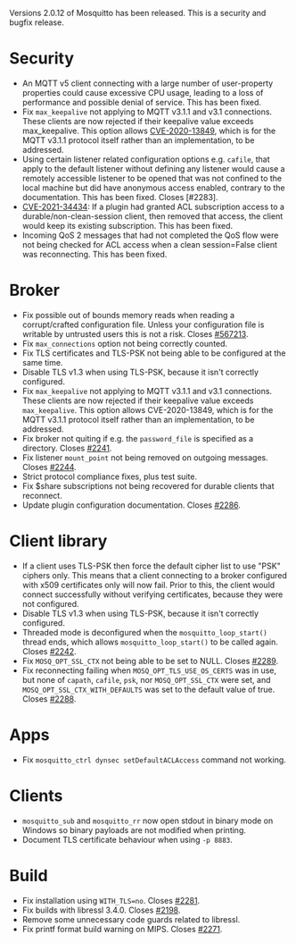 <!--
.. title: Version 2.0.12 released.
.. slug: version-2-0-12-released
.. date: 2021-08-31 17:16:38 UTC+1
.. tags: Releases
.. category:
.. link:
.. description:
.. type: text
-->

Versions 2.0.12 of Mosquitto has been released. This is a security
and bugfix release.

# Security
- An MQTT v5 client connecting with a large number of user-property properties
  could cause excessive CPU usage, leading to a loss of performance and
  possible denial of service. This has been fixed.
- Fix `max_keepalive` not applying to MQTT v3.1.1 and v3.1 connections.
  These clients are now rejected if their keepalive value exceeds
  max_keepalive. This option allows [CVE-2020-13849], which is for the MQTT
  v3.1.1 protocol itself rather than an implementation, to be addressed.
- Using certain listener related configuration options e.g. `cafile`, that
  apply to the default listener without defining any listener would cause a
  remotely accessible listener to be opened that was not confined to the local
  machine but did have anonymous access enabled, contrary to the
  documentation. This has been fixed. Closes [#2283].
- [CVE-2021-34434]: If a plugin had granted ACL subscription access to a
  durable/non-clean-session client, then removed that access, the client would
  keep its existing subscription. This has been fixed.
- Incoming QoS 2 messages that had not completed the QoS flow were not being
  checked for ACL access when a clean session=False client was reconnecting.
  This has been fixed.

# Broker
- Fix possible out of bounds memory reads when reading a corrupt/crafted
  configuration file. Unless your configuration file is writable by untrusted
  users this is not a risk. Closes [#567213].
- Fix `max_connections` option not being correctly counted.
- Fix TLS certificates and TLS-PSK not being able to be configured at the same
  time.
- Disable TLS v1.3 when using TLS-PSK, because it isn't correctly configured.
- Fix `max_keepalive` not applying to MQTT v3.1.1 and v3.1 connections.
  These clients are now rejected if their keepalive value exceeds
  `max_keepalive`. This option allows CVE-2020-13849, which is for the MQTT
  v3.1.1 protocol itself rather than an implementation, to be addressed.
- Fix broker not quiting if e.g. the `password_file` is specified as a
  directory. Closes [#2241].
- Fix listener `mount_point` not being removed on outgoing messages.
  Closes [#2244].
- Strict protocol compliance fixes, plus test suite.
- Fix $share subscriptions not being recovered for durable clients that
  reconnect.
- Update plugin configuration documentation. Closes [#2286].

# Client library
- If a client uses TLS-PSK then force the default cipher list to use "PSK"
  ciphers only. This means that a client connecting to a broker configured
  with x509 certificates only will now fail. Prior to this, the client would
  connect successfully without verifying certificates, because they were not
  configured.
- Disable TLS v1.3 when using TLS-PSK, because it isn't correctly configured.
- Threaded mode is deconfigured when the `mosquitto_loop_start()` thread ends,
  which allows `mosquitto_loop_start()` to be called again. Closes [#2242].
- Fix `MOSQ_OPT_SSL_CTX` not being able to be set to NULL. Closes [#2289].
- Fix reconnecting failing when `MOSQ_OPT_TLS_USE_OS_CERTS` was in use, but none
  of `capath`, `cafile`, `psk`, nor `MOSQ_OPT_SSL_CTX` were set, and
  `MOSQ_OPT_SSL_CTX_WITH_DEFAULTS` was set to the default value of true.
  Closes [#2288].

# Apps
- Fix `mosquitto_ctrl dynsec setDefaultACLAccess` command not working.

# Clients
- `mosquitto_sub` and `mosquitto_rr` now open stdout in binary mode on Windows
  so binary payloads are not modified when printing.
- Document TLS certificate behaviour when using `-p 8883`.

# Build
- Fix installation using `WITH_TLS=no`. Closes [#2281].
- Fix builds with libressl 3.4.0. Closes [#2198].
- Remove some unnecessary code guards related to libressl.
- Fix printf format build warning on MIPS. Closes [#2271].

[#2198]: https://github.com/eclipse/mosquitto/issues/2198
[#2241]: https://github.com/eclipse/mosquitto/issues/2241
[#2242]: https://github.com/eclipse/mosquitto/issues/2242
[#2244]: https://github.com/eclipse/mosquitto/issues/2244
[#2271]: https://github.com/eclipse/mosquitto/issues/2271
[#2281]: https://github.com/eclipse/mosquitto/issues/2281
[#2286]: https://github.com/eclipse/mosquitto/issues/2286
[#2288]: https://github.com/eclipse/mosquitto/issues/2288
[#2289]: https://github.com/eclipse/mosquitto/issues/2289
[#567213]: https://bugs.eclipse.org/bugs/show_bug.cgi?id=567213
[CVE-2020-13849]: https://nvd.nist.gov/vuln/detail/CVE-2020-13849
[CVE-2021-34434]: https://nvd.nist.gov/vuln/detail/CVE-2021-34434
